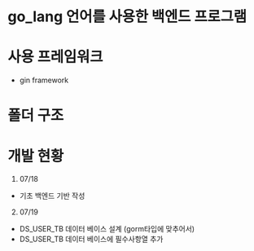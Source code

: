 # go_lang 언어를 사용한 백엔드 프로그램

# 사용 프레임워크 

- gin framework

# 폴더 구조 


# 개발 현황 

1. 07/18
- 기초 백엔드 기반 작성

2. 07/19
- DS_USER_TB 데이터 베이스 설계 (gorm타입에 맞추어서) 
- DS_USER_TB 데이터 베이스에 필수사항열 추가 